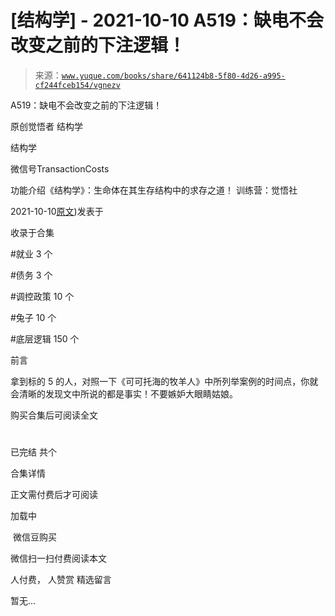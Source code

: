 # [结构学] - 2021-10-10 A519：缺电不会改变之前的下注逻辑！

> 来源：[`www.yuque.com/books/share/641124b8-5f80-4d26-a995-cf244fceb154/vgnezv`](https://www.yuque.com/books/share/641124b8-5f80-4d26-a995-cf244fceb154/vgnezv)



A519：缺电不会改变之前的下注逻辑！ 

原创觉悟者 结构学 

结构学 

微信号TransactionCosts 

功能介绍《结构学》：生命体在其生存结构中的求存之道！ 训练营：觉悟社 

2021-10-10[原文](https://mp.weixin.qq.com/s?__biz=MzIzMDYwOTM0Mg==&mid=2247486508&idx=1&sn=6fac0f23979fa74983528cb090ad205b&chksm=e8b194fddfc61deb6982573c047fb47cb7af702e87111a0498e1cdc4676b6baf3cc5143f9c92#rd))发表于 

收录于合集 

#就业 3 个 

#债务 3 个 

#调控政策 10 个 

#兔子 10 个 

#底层逻辑 150 个 

前言 

拿到标的 5 的人，对照一下《可可托海的牧羊人》中所列举案例的时间点，你就会清晰的发现文中所说的都是事实！不要嫉妒大眼睛姑娘。 

购买合集后可阅读全文 

# 

已完结 共个 

合集详情 

正文需付费后才可阅读 

加载中 

 微信豆购买 

微信扫一扫付费阅读本文 

人付费， 人赞赏 <ne-h3 id="Zgy5W" data-lake-id="Zgy5W"><ne-heading-ext><ne-heading-anchor></ne-heading-anchor><ne-heading-fold></ne-heading-fold></ne-heading-ext><ne-heading-content>精选留言</ne-heading-content></ne-h3> 

暂无...